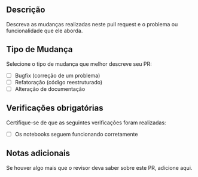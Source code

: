 ## Descrição
Descreva as mudanças realizadas neste pull request e o problema ou funcionalidade que ele aborda.

## Tipo de Mudança
Selecione o tipo de mudança que melhor descreve seu PR:
- [ ] Bugfix (correção de um problema)
- [ ] Refatoração (código reestruturado)
- [ ] Alteração de documentação

## Verificações obrigatórias
Certifique-se de que as seguintes verificações foram realizadas:
- [ ] Os notebooks seguem funcionando corretamente

## Notas adicionais
Se houver algo mais que o revisor deva saber sobre este PR, adicione aqui.
